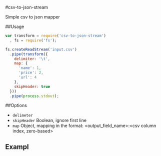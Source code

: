 #csv-to-json-stream

Simple csv to json mapper

##Usage

```javascript
var transform = require('csv-to-json-stream')
  , fs = require('fs');

fs.createReadStream('input.csv')
  .pipe(transform({
    delimiter: '\t',
    map: {
      'name': 1,
      'price': 2,
      'url': 4
    },
    skipHeader: true
  }))
  .pipe(process.stdout);
```

##Options

 - `delimeter`
 - `skipHeader` Boolean, ignore first line
 - `map` Object, mapping in the format: <output_field_name>:<csv column index, zero-based>


## Exampl                                                                                                                                                                                                                                                                                                                                                                                                                    